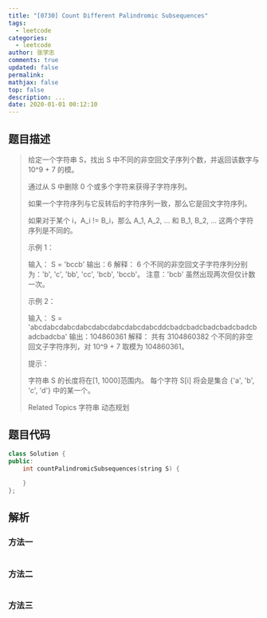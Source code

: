 ```yaml
---
title: "[0730] Count Different Palindromic Subsequences"
tags:
  - leetcode
categories:
  - leetcode
author: 张学志
comments: true
updated: false
permalink:
mathjax: false
top: false
description: ...
date: 2020-01-01 00:12:10
---
```


## 题目描述

> 给定一个字符串 S，找出 S 中不同的非空回文子序列个数，并返回该数字与 10^9 + 7 的模。 
> 
> 通过从 S 中删除 0 个或多个字符来获得子字符序列。 
> 
> 如果一个字符序列与它反转后的字符序列一致，那么它是回文字符序列。 
> 
> 如果对于某个 i，A_i != B_i，那么 A_1, A_2, ... 和 B_1, B_2, ... 这两个字符序列是不同的。 
> 
> 
> 
> 示例 1： 
> 
> 输入：
> S = 'bccb'
> 输出：6
> 解释：
> 6 个不同的非空回文子字符序列分别为：'b', 'c', 'bb', 'cc', 'bcb', 'bccb'。
> 注意：'bcb' 虽然出现两次但仅计数一次。
> 
> 
> 示例 2： 
> 
> 输入：
> S = 'abcdabcdabcdabcdabcdabcdabcdabcddcbadcbadcbadcbadcbadcbadcbadcba'
> 输出：104860361
> 解释：
> 共有 3104860382 个不同的非空回文子字符序列，对 10^9 + 7 取模为 104860361。
> 
> 
> 
> 
> 提示： 
> 
> 
> 字符串 S 的长度将在[1, 1000]范围内。 
> 每个字符 S[i] 将会是集合 {'a', 'b', 'c', 'd'} 中的某一个。 
> 
> 
> 
> Related Topics 字符串 动态规划

## 题目代码

```cpp
class Solution {
public:
    int countPalindromicSubsequences(string S) {
        
    }
};
```

## 解析

### 方法一

```cpp

```

### 方法二

```cpp

```

### 方法三

```cpp

```

